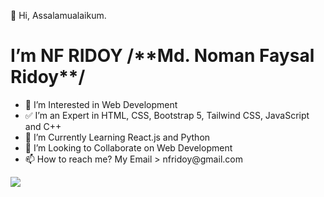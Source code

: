 👋 Hi, Assalamualaikum. 
<h1> I’m NF RIDOY /**Md. Noman Faysal Ridoy**/ </h1>

<ul>
<li> 👀 I’m Interested in Web Development </li>
<li> ✅ I’m an Expert in HTML, CSS, Bootstrap 5, Tailwind CSS, JavaScript and C++ </li>
<li> 🌱 I’m Currently Learning React.js and Python </li>
<li> 💞️ I’m Looking to Collaborate on Web Development</li>
<li> 📫 How to reach me? My Email > nfridoy@gmail.com</li>
</ul>

<img src="https://encrypted-tbn0.gstatic.com/images?q=tbn:ANd9GcQWigwfLQ4R_RsIKwuu4wWNp-Wng8rsw-3Pjepmru0UxxslriizuelHsRE50F8n56iABEQ&usqp=CAU">
<!---
NFRIDOY/NFRIDOY is a ✨ special ✨ repository because its `README.md` (this file) appears on your GitHub profile.
You can click the Preview link to take a look at your changes.
--->
